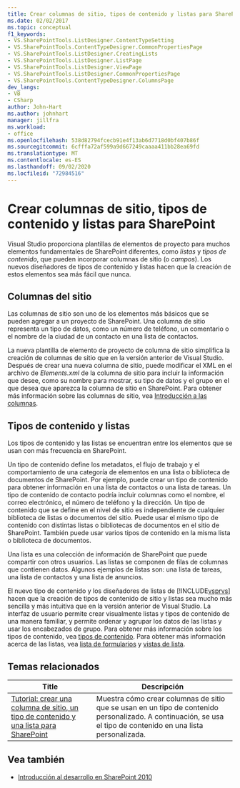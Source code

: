 ```yaml
---
title: Crear columnas de sitio, tipos de contenido y listas para SharePoint | Microsoft Docs
ms.date: 02/02/2017
ms.topic: conceptual
f1_keywords:
- VS.SharePointTools.ListDesigner.ContentTypeSetting
- VS.SharePointTools.ContentTypeDesigner.CommonPropertiesPage
- VS.SharePointTools.ListDesigner.CreatingLists
- VS.SharePointTools.ListDesigner.ListPage
- VS.SharePointTools.ListDesigner.ViewPage
- VS.SharePointTools.ListDesigner.CommonPropertiesPage
- VS.SharePointTools.ContentTypeDesigner.ColumnsPage
dev_langs:
- VB
- CSharp
author: John-Hart
ms.author: johnhart
manager: jillfra
ms.workload:
- office
ms.openlocfilehash: 538d82794fcecb91e4f13ab6d7718d0bf407b86f
ms.sourcegitcommit: 6cfffa72af599a9d667249caaaa411bb28ea69fd
ms.translationtype: MT
ms.contentlocale: es-ES
ms.lasthandoff: 09/02/2020
ms.locfileid: "72984516"
---
```

# <a name="create-site-columns-content-types-and-lists-for-sharepoint"></a>Crear columnas de sitio, tipos de contenido y listas para SharePoint
  Visual Studio proporciona plantillas de elementos de proyecto para muchos elementos fundamentales de SharePoint diferentes, como *listas* y *tipos de contenido*, que pueden incorporar columnas de sitio (o *campos*). Los nuevos diseñadores de tipos de contenido y listas hacen que la creación de estos elementos sea más fácil que nunca.

## <a name="site-columns"></a>Columnas del sitio
 Las columnas de sitio son uno de los elementos más básicos que se pueden agregar a un proyecto de SharePoint. Una columna de sitio representa un tipo de datos, como un número de teléfono, un comentario o el nombre de la ciudad de un contacto en una lista de contactos.

 La nueva plantilla de elemento de proyecto de columna de sitio simplifica la creación de columnas de sitio que en la versión anterior de Visual Studio. Después de crear una nueva columna de sitio, puede modificar el XML en el archivo de *Elements.xml* de la columna de sitio para incluir la información que desee, como su nombre para mostrar, su tipo de datos y el grupo en el que desea que aparezca la columna de sitio en SharePoint. Para obtener más información sobre las columnas de sitio, vea [Introducción a las columnas](/previous-versions/office/developer/sharepoint-2010/ms450825(v=office.14)).

## <a name="content-types-and-lists"></a>Tipos de contenido y listas
 Los tipos de contenido y las listas se encuentran entre los elementos que se usan con más frecuencia en SharePoint.

 Un tipo de contenido define los metadatos, el flujo de trabajo y el comportamiento de una categoría de elementos en una lista o biblioteca de documentos de SharePoint. Por ejemplo, puede crear un tipo de contenido para obtener información en una lista de contactos o una lista de tareas. Un tipo de contenido de contacto podría incluir columnas como el nombre, el correo electrónico, el número de teléfono y la dirección. Un tipo de contenido que se define en el nivel de sitio es independiente de cualquier biblioteca de listas o documentos del sitio. Puede usar el mismo tipo de contenido con distintas listas o bibliotecas de documentos en el sitio de SharePoint. También puede usar varios tipos de contenido en la misma lista o biblioteca de documentos.

 Una lista es una colección de información de SharePoint que puede compartir con otros usuarios. Las listas se componen de filas de columnas que contienen datos. Algunos ejemplos de listas son: una lista de tareas, una lista de contactos y una lista de anuncios.

 El nuevo tipo de contenido y los diseñadores de listas de [!INCLUDE[vsprvs](../sharepoint/includes/vsprvs-md.md)] hacen que la creación de tipos de contenido de sitio y listas sea mucho más sencilla y más intuitiva que en la versión anterior de Visual Studio. La interfaz de usuario permite crear visualmente listas y tipos de contenido de una manera familiar, y permite ordenar y agrupar los datos de las listas y usar los encabezados de grupo. Para obtener más información sobre los tipos de contenido, vea [tipos de contenido](/previous-versions/office/developer/sharepoint-2010/ms479905(v=office.14)). Para obtener más información acerca de las listas, vea [lista de formularios](/previous-versions/office/developer/sharepoint-2010/aa543232(v=office.14)) y [vistas de lista](/previous-versions/office/developer/sharepoint-2010/ff604021(v=office.14)).

## <a name="related-topics"></a>Temas relacionados

|Title|Descripción|
|-----------|-----------------|
|[Tutorial: crear una columna de sitio, un tipo de contenido y una lista para SharePoint](../sharepoint/walkthrough-create-a-site-column-content-type-and-list-for-sharepoint.md)|Muestra cómo crear columnas de sitio que se usan en un tipo de contenido personalizado. A continuación, se usa el tipo de contenido en una lista personalizada.|

## <a name="see-also"></a>Vea también
- [Introducción al desarrollo en SharePoint 2010](/sharepoint/dev/)
